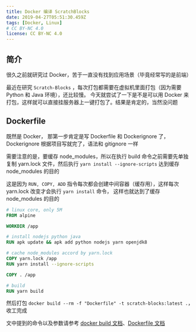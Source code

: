 ```yaml
---
title: Docker 编译 ScratchBlocks
date: 2019-04-27T05:51:30.459Z
tags: [Docker, Linux]
# CC BY-NC 4.0
license: CC BY-NC 4.0
---
```


## 简介

很久之前就研究过 Docker，苦于一直没有找到应用场景（毕竟经常写的是前端）

最近在研究 `Scratch-Blocks` ，每次打包都需要在虚拟机里面打包（因为需要 Python 和 Java 环境），还比较慢。
今天就尝试了一下是不是可以用 Docker 来打包，这样就可以直接挂服务器上一键打包了。结果是肯定的，当然没问题

## Dockerfile

既然是 Docker， 那第一步肯定是写 Dockerfile 和 Dockerignore 了，Dockerignore 根据项目写就完了，语法和 gitignore 一样

<!-- more -->

需要注意的是，要缓存 node_modules，所以在执行 build 命令之前需要先单独复制 yarn.lock 文件，然后执行 `yarn install --ignore-scripts` 达到缓存 node_modules 的目的

这是因为 `RUN, COPY, ADD` 指令每次都会创建中间容器（缓存用），这样每次 yarn.lock 改变才会执行 `yarn install` 命令，
这样也就达到了缓存 node_modules 的目的

```Dockerfile
# linux core, only 5M
FROM alpine

WORKDIR /app

# install nodejs python java
RUN apk update && apk add python nodejs yarn openjdk8

# cache node_modules accord by yarn.lock
COPY yarn.lock /app
RUN yarn install --ignore-scripts

COPY . /app

# build
RUN yarn build
```

然后打包 `docker build --rm -f "Dockerfile" -t scratch-blocks:latest .`，收工完成

文中提到的命令以及参数请参考 [docker build 文档](https://docs.docker.com/engine/reference/commandline/build/)、[Dockerfile 文档](https://docs.docker.com/engine/reference/builder/)
